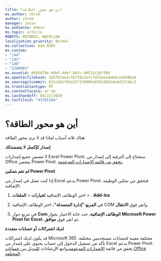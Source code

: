 ```yaml
---
title: أين هو محور الطاقة؟
ms.author: chrsm
author: chrsm
manager: jecon
ms.audience: Admin
ms.topic: article
ROBOTS: NOINDEX, NOFOLLOW
localization_priority: Normal
ms.collection: Adm_O365
ms.custom:
- "144"
- "145"
- "146"
- "2200001"
ms.assetid: 0d95078e-9dbf-4def-8bfc-d6532c1bff00
ms.openlocfilehash: 326f07ae2cf677822e7c7d31eba4e0dc3a6506a4
ms.sourcegitcommit: 631cbb5f03e5371f0995e976536d24e9d13746c3
ms.translationtype: MT
ms.contentlocale: ar-SA
ms.lasthandoff: 04/22/2020
ms.locfileid: "43765184"
---
```

# <a name="where-is-power-pivot"></a>أين هو محور الطاقة؟

هناك ثلاثة أسباب لماذا قد لا ترى محور الطاقة:
  
**إصدار كإكسل لا يتضمنذلك**
  
لا تتضمن جميع إصدارات Excel Power Pivot. ستحتاج إلى الترقية إلى إصدار من Office يتضمن Power Pivot. [تحقق من قائمة الإصدارات المدعومة.](https://support.office.com/article/aa64e217-4b6e-410b-8337-20b87e1c2a4b.aspx)
  
**لم تقم بتمكين Power Pivot**
  
إذا كنت تعمل في إصدار من Excel يدعم Power Pivot، فتحقق من تمكين الوظيفة الإضافية:
  
1. اختر الوظائف الإضافية **لخيارات** \> **الملفات** \> . **Add-Ins**

2. في **المربع "إدارة** **المنسدلة"،** اختر الوظائف الإضافية COM وانقر فوق **الانتقال**.

3. في مربع حوار **Com الوظائف الإضافية،** حدد خانة الاختيار بجوار **Microsoft Power Pivot for Excel**، ثم انقر فوق **موافق**.

**لديك اشتراكات أو حسابات متعددة**
  
قد يكون لديك اشتراكات Microsoft 365 مختلفة معينة لحسابات مستخدمين مختلفة. تأكد من تسجيل الدخول إلى حساب يحتوي على إصدار من Excel يدعم Power Pivot. تحقق من قائمة [الإصدارات المدعومة،](https://support.office.com/article/aa64e217-4b6e-410b-8337-20b87e1c2a4b.aspx)واتبع الإرشادات [للتبديل بين حسابات Office المختلفة](https://support.office.com/article/b9582171-fd1f-4284-9846-bdd72bb28426.aspx#BKMK_WebSwitchAccounts).
